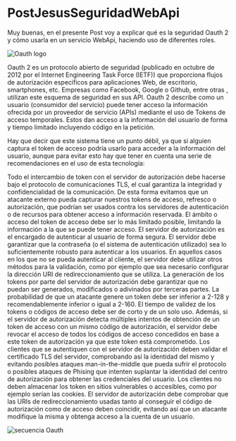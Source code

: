 # PostJesusSeguridadWebApi
Muy buenas, en el presente Post voy a explicar qué es la seguridad Oauth 2 y cómo usarla en un servicio WebApi, haciendo uso de diferentes roles.

![Oauth logo](https://i.imgur.com/1sDdJY6.gif)


Oauth 2 es un protocolo abierto de seguridad (publicado en octubre de 2012 por el Internet Engineering Task Force (IETF)) que proporciona flujos de autorización específicos para aplicaciones Web, de escritorio, smartphones, etc. Empresas como Facebook, Google o Github, entre otras , utilizan este esquema de seguridad en sus API.  Oauth 2 describe como un usuario (consumidor del servicio) puede tener acceso la información ofrecida por un proveedor de servicio (APIs) mediante el uso de Tokens de acceso temporales. Estos dan acceso a la información del usuario de forma y tiempo limitado incluyendo código en la petición.

Hay que decir que este sistema tiene un punto débil, ya que si alguien captura el token de acceso podría usarlo para acceder a la información del usuario, aunque para evitar esto hay que tener en cuenta una serie de recomendaciones en el uso de esta tecnología:

Todo el intercambio de token con el servidor de autorización debe hacerse bajo el protocolo de comunicaciones TLS, el cual garantiza la integridad y confidencialidad de la comunicación. De esta forma evitamos que un atacante externo pueda capturar nuestros tokens de acceso, refresco o autorización, que podrían ser usados contra los servidores de autenticación o de recursos para obtener acceso a información reservada. El ámbito o acceso del token de acceso debe ser lo más limitado posible, limitando la información a la que se puede tener acceso.
El servidor de autorización es el encargado de autenticar al usuario de forma segura. El servidor debe garantizar que la contraseña (o el sistema de autenticación utilizado) sea lo suficientemente robusto para autenticar a los usuarios. En aquellos casos en los que no se pueda autenticar al cliente, el servidor debe utilizar otros métodos para la validación, como por ejemplo que sea necesario configurar la dirección URI de redireccionamiento que se utiliza.
La generación de los tokens por parte del servidor de autorización debe garantizar que no puedan ser generados, modificados o adivinados por terceras partes. La probabilidad de que un atacante genere un token debe ser inferior a 2-128 y recomendablemente inferior o igual a 2-160.
El tiempo de validez de los tokens o códigos de acceso debe ser de corto y de un solo uso. Además, si el servidor de autorización detecta múltiples intentos de obtención de un token de acceso con un mismo código de autorización, el servidor debe revocar el acceso de todos los códigos de acceso concedidos en base a este token de autorización ya que este token está comprometido.
Los clientes que se autentiquen con el servidor de autorización deben validar el certificado TLS del servidor, comprobando así la identidad del mismo y evitando posibles ataques man-in-the-middle que pueda sufrir el protocolo o posibles ataques de Phising que intenten suplantar la identidad del centro de autorización para obtener las credenciales del usuario.
Los clientes no deben almacenar los token en sitios vulnerables o accesibles, como por ejemplo serían las cookies.
El servidor de autorización debe comprobar que las URIs de redireccionamiento usadas tanto al conseguir el código de autorización como de acceso deben coincidir, evitando así que un atacante modifique la misma y obtenga acceso a la cuenta de un usuario.

![secuencia Oauth](https://i.imgur.com/WdU4Yhl.gif)
